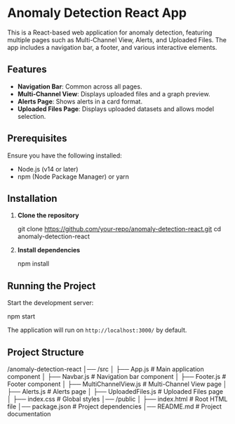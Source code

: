 # Anomaly Detection React App

This is a React-based web application for anomaly detection, featuring multiple pages such as Multi-Channel View, Alerts, and Uploaded Files. The app includes a navigation bar, a footer, and various interactive elements.

## Features
- **Navigation Bar**: Common across all pages.
- **Multi-Channel View**: Displays uploaded files and a graph preview.
- **Alerts Page**: Shows alerts in a card format.
- **Uploaded Files Page**: Displays uploaded datasets and allows model selection.

## Prerequisites
Ensure you have the following installed:
- Node.js (v14 or later)
- npm (Node Package Manager) or yarn

## Installation
1. **Clone the repository**
   
   git clone https://github.com/your-repo/anomaly-detection-react.git
   cd anomaly-detection-react
  

2. **Install dependencies**
 
   npm install
   

## Running the Project
Start the development server:

npm start


The application will run on `http://localhost:3000/` by default.

## Project Structure

/anomaly-detection-react
│── /src
│   ├── App.js              # Main application component
│   ├── Navbar.js           # Navigation bar component
│   ├── Footer.js           # Footer component
│   ├── MultiChannelView.js # Multi-Channel View page
│   ├── Alerts.js           # Alerts page
│   ├── UploadedFiles.js    # Uploaded Files page
│   ├── index.css           # Global styles
│── /public
│   ├── index.html          # Root HTML file
│── package.json           # Project dependencies
│── README.md              # Project documentation


